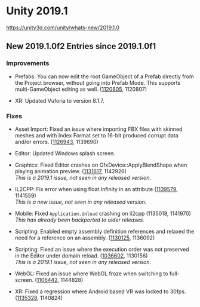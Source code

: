 # Unity 2019.1
https://unity3d.com/unity/whats-new/2019.1.0

## New 2019.1.0f2 Entries since 2019.1.0f1


### Improvements
<ul>
<li><p>Prefabs: You can now edit the root GameObject of a Prefab directly from the Project browser, without going into Prefab Mode. This supports multi-GameObject editing as well. (<a href="https://issuetracker.unity3d.com/issues/editing-prefabs-directly-in-the-project-browser-is-no-longer-possible">1120805</a>, 1120807)</p></li>
<li><p>XR: Updated Vuforia to version 8.1.7.</p></li>
</ul>

### Fixes
<ul>
<li><p>Asset Import: Fixed an issue where importing FBX files with skinned meshes and with Index Format set to 16-bit produced corrupt data and/or errors. (<a href="https://issuetracker.unity3d.com/issues/bone-related-errors-and-animation-issues-when-importing-fbx-with-index-format-set-to-16bit">1126943</a>, 1139690)</p></li>
<li><p>Editor: Updated Windows splash screen.</p></li>
<li><p>Graphics: Fixed Editor crashes on GfxDevice::ApplyBlendShape when playing animation preview. (<a href="https://issuetracker.unity3d.com/issues/unity-editor-crashes-on-gfxdevice-applyblendshape-when-playing-animation-preview">1131617</a>, 1142926)
<br><em>This is a 2019.1 issue, not seen in any released version.</em></p></li>
<li><p>IL2CPP: Fix error when using float.Infinity in an attribute (<a href="https://issuetracker.unity3d.com/issues/using-mathf-dot-infinity-in-attribute-throws-an-il2cpp-error-when-building-apk-for-android-using-il2cpp-backend">1139579</a>, 1141559)
<br><em>This is a new issue, not seen in any released version.</em></p></li>
<li><p>Mobile: Fixed <code>Application.Unload</code> crashing on il2cpp (1135018, 1141970)
<br><em>This has already been backported to older releases.</em></p></li>
<li><p>Scripting: Enabled empty assembly definition references and relaxed the need for a reference on an assembly. (<a href="https://issuetracker.unity3d.com/issues/compilation-errors-after-reimporting-the-project-that-has-an-assembly-definition-that-references-another-assembly-definitions">1130125</a>, 1136092)</p></li>
<li><p>Scripting: Fixed an issue where the execution order was not preserved in the Editor under domain reload. (<a href="https://issuetracker.unity3d.com/issues/scriptexecutionorder-ignored-when-reloading-scripts-during-playmode">1036602</a>, 1130156)
<br><em>This is a 2019.1 issue, not seen in any released version.</em></p></li>
<li><p>WebGL: Fixed an issue where WebGL froze when switching to full-screen. (<a href="https://issuetracker.unity3d.com/issues/webgl-switching-to-full-screen-causes-webgl-player-freeze">1106442</a>, 1144828)</p></li>
<li><p>XR: Fixed a regression where Android based VR was locked to 30fps. (<a href="https://issuetracker.unity3d.com/issues/oculus-go-apllications-are-capped-at-30-fps-when-building-a-project-for-oculus-go">1135328</a>, 1140824)</p></li>
</ul>
